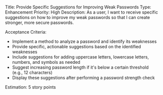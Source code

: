 Title: Provide Specific Suggestions for Improving Weak Passwords
Type: Enhancement
Priority: High
Description:
As a user, I want to receive specific suggestions on how to improve my weak passwords so that I can create stronger, more secure passwords.

Acceptance Criteria:
- Implement a method to analyze a password and identify its weaknesses
- Provide specific, actionable suggestions based on the identified weaknesses
- Include suggestions for adding uppercase letters, lowercase letters, numbers, and symbols as needed
- Suggest increasing password length if it's below a certain threshold (e.g., 12 characters)
- Display these suggestions after performing a password strength check

Estimation: 5 story points